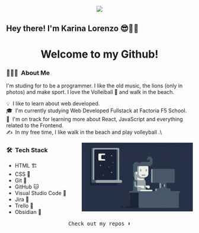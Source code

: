 
<p align="center">
  <img width="250" src="https://media.giphy.com/media/jIgXf4hgbHCeKiXpvt/giphy.gif">
</p>


## Hey there! I'm Karina Lorenzo 😎👋🏾  

<div align="center">
  <h1>Welcome to my Github!</h1>
</div>


### 👩🏽‍💻 &nbsp;About Me

I'm studing for to be a programmer. I like the old music, the lions (only in photos) and make sport. 
I love the Volleiball 🏐 and walk in the beach.

💡 &nbsp;I like to learn about web developed.\
🎓 &nbsp;I'm currently studying Web Developed Fullstack at Factoria F5 School.\
🌱 &nbsp;I'm on track for learning more about React, JavaScript and everything related to the Frontend.\
✍️ &nbsp;In my free time, I like walk in the beach and play volleyball .\

<img alt="Night Coding" src="https://raw.githubusercontent.com/AVS1508/AVS1508/master/assets/Night-Coding.gif" align="right"/>

### 🛠 &nbsp;Tech Stack

- HTML 🏗
- CSS 🎨
- Git 👾
- GitHub 🐱
- Visual Studio Code 🚀
- Jira 🫡
- Trello 🎯
- Obsidian 🧠

<p align="center"><samp>
Check out my repos ⬇️  
  </samp>

